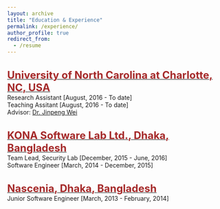 ```yaml
---
layout: archive
title: "Education & Experience"
permalink: /experience/
author_profile: true
redirect_from:
  - /resume
---
```

<br/>
    <span style="color:black; font-size:15px"><b><a href="https://cci.uncc.edu/departments/software-and-information-systems-sis" target="_blank"><font color="brown" size="5">University of North Carolina at Charlotte, NC, USA</font></a></b></span><br/>
    Research Assistant [August, 2016 - To date]<br/>
    Teaching Assitant [August, 2016 - To date] <br/>
    Advisor: <a href="[https://engineering.cmu.edu/directory/bios/al-shaer-ehab.html](https://webpages.charlotte.edu/jwei8/)" target="_blank">Dr. Jinpeng Wei</a>
<br/><br/>
    

  <span style="color:black; font-size:15px"><b><a href="https://konasl.com/" target="_blank"><font color="brown" size="5">KONA Software Lab Ltd., Dhaka, Bangladesh</font></a></b></span><br/>
    Team Lead, Security Lab [December, 2015 - June, 2016]<br/>
    Software Engineer [March, 2014 - December, 2015]<br/>
<br/>

    
  <span style="color:black; font-size:15px"><b><a href="https://nascenia.com/" target="_blank"><font color="brown" size="5">Nascenia, Dhaka, Bangladesh</font></a></b></span><br/>
    Junior Software Engineer [March, 2013 - February, 2014]<br/>
<br/>
